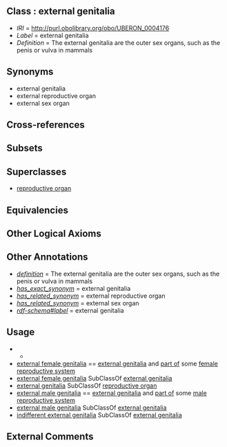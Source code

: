 
## Class : external genitalia

 * *IRI* = http://purl.obolibrary.org/obo/UBERON_0004176
 * *Label* = external genitalia
 * *Definition* = The external genitalia are the outer sex organs, such as the penis or vulva in mammals

## Synonyms

 * external genitalia
 * external reproductive organ
 * external sex organ

## Cross-references


## Subsets


## Superclasses

 * [reproductive organ](../../UBERON/33/UBERON_0003133.md)

## Equivalencies


## Other Logical Axioms


## Other Annotations

 * *[definition](../../IAO/15/IAO_0000115.md)* = The external genitalia are the outer sex organs, such as the penis or vulva in mammals
 * *[has_exact_synonym](../../ym/oboInOwl#hasExactSynonym.md)* = external genitalia
 * *[has_related_synonym](../../ym/oboInOwl#hasRelatedSynonym.md)* = external reproductive organ
 * *[has_related_synonym](../../ym/oboInOwl#hasRelatedSynonym.md)* = external sex organ
 * *[rdf-schema#label](../../el/rdf-schema#label.md)* = external genitalia

## Usage

 * -
 * [external female genitalia](../../UBERON/56/UBERON_0005056.md) == [external genitalia](../../UBERON/76/UBERON_0004176.md) and [part of](../../BFO/50/BFO_0000050.md) some [female reproductive system](../../UBERON/74/UBERON_0000474.md)
 * [external female genitalia](../../UBERON/56/UBERON_0005056.md) SubClassOf [external genitalia](../../UBERON/76/UBERON_0004176.md)
 * [external genitalia](../../UBERON/76/UBERON_0004176.md) SubClassOf [reproductive organ](../../UBERON/33/UBERON_0003133.md)
 * [external male genitalia](../../UBERON/53/UBERON_0004053.md) == [external genitalia](../../UBERON/76/UBERON_0004176.md) and [part of](../../BFO/50/BFO_0000050.md) some [male reproductive system](../../UBERON/79/UBERON_0000079.md)
 * [external male genitalia](../../UBERON/53/UBERON_0004053.md) SubClassOf [external genitalia](../../UBERON/76/UBERON_0004176.md)
 * [indifferent external genitalia](../../UBERON/96/UBERON_0009196.md) SubClassOf [external genitalia](../../UBERON/76/UBERON_0004176.md)

## External Comments

